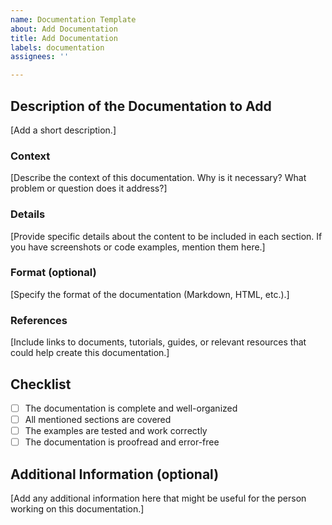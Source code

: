 ```yaml
---
name: Documentation Template
about: Add Documentation
title: Add Documentation
labels: documentation
assignees: ''

---
```


## Description of the Documentation to Add
[Add a short description.]

### Context
[Describe the context of this documentation. Why is it necessary? What problem or question does it address?]

### Details
[Provide specific details about the content to be included in each section. If you have screenshots or code examples, mention them here.]

### Format (optional)
[Specify the format of the documentation (Markdown, HTML, etc.).]

### References
[Include links to documents, tutorials, guides, or relevant resources that could help create this documentation.]

## Checklist
- [ ] The documentation is complete and well-organized
- [ ] All mentioned sections are covered
- [ ] The examples are tested and work correctly
- [ ] The documentation is proofread and error-free

## Additional Information (optional)
[Add any additional information here that might be useful for the person working on this documentation.]

